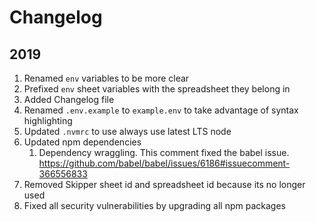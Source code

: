# Changelog

## 2019
1. Renamed `env` variables to be more clear
1. Prefixed `env` sheet variables with the spreadsheet they belong in
1. Added Changelog file
1. Renamed `.env.example` to `example.env` to take advantage of syntax highlighting
1. Updated `.nvmrc` to use always use latest LTS node
1. Updated npm dependencies
    1. Dependency wraggling. This comment fixed the babel issue. https://github.com/babel/babel/issues/6186#issuecomment-366556833
1. Removed Skipper sheet id and spreadsheet id because its no longer used
1. Fixed all security vulnerabilities by upgrading all npm packages
